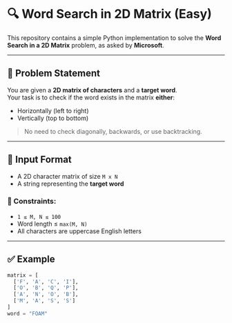 
# 🔍 Word Search in 2D Matrix (Easy)

This repository contains a simple Python implementation to solve the **Word Search in a 2D Matrix** problem, as asked by **Microsoft**.

---

## 📌 Problem Statement

You are given a **2D matrix of characters** and a **target word**.  
Your task is to check if the word exists in the matrix **either**:

- Horizontally (left to right)
- Vertically (top to bottom)

> No need to check diagonally, backwards, or use backtracking.

---

## 🧾 Input Format

- A 2D character matrix of size `M x N`
- A string representing the **target word**

### 🧷 Constraints:
- `1 ≤ M, N ≤ 100`
- Word length ≤ `max(M, N)`
- All characters are uppercase English letters

---

## ✅ Example

```python
matrix = [
  ['F', 'A', 'C', 'I'],
  ['O', 'B', 'Q', 'P'],
  ['A', 'N', 'O', 'B'],
  ['M', 'A', 'S', 'S']
]
word = "FOAM"
